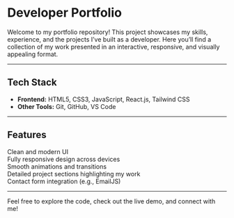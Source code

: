 #  Developer Portfolio

Welcome to my portfolio repository! This project showcases my skills, experience, and the projects I’ve built as a developer. Here you’ll find a collection of my work presented in an interactive, responsive, and visually appealing format.

---

##  Tech Stack

- **Frontend:** HTML5, CSS3, JavaScript, React.js, Tailwind CSS
- **Other Tools:** Git, GitHub, VS Code

---

##  Features

Clean and modern UI  
Fully responsive design across devices  
Smooth animations and transitions  
Detailed project sections highlighting my work  
Contact form integration (e.g., EmailJS)

---

Feel free to explore the code, check out the live demo, and connect with me!
